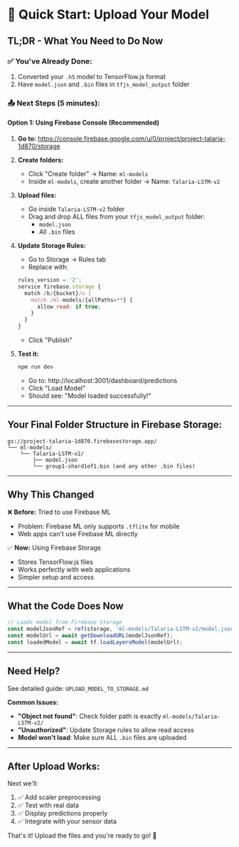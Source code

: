 # 🎯 Quick Start: Upload Your Model

## TL;DR - What You Need to Do Now

### ✅ You've Already Done:
1. Converted your `.h5` model to TensorFlow.js format
2. Have `model.json` and `.bin` files in `tfjs_model_output` folder

### 📤 Next Steps (5 minutes):

#### **Option 1: Using Firebase Console (Recommended)**

1. **Go to:** https://console.firebase.google.com/u/0/project/project-talaria-1d870/storage

2. **Create folders:**
   - Click "Create folder" → Name: `ml-models`
   - Inside `ml-models`, create another folder → Name: `Talaria-LSTM-v2`

3. **Upload files:**
   - Go inside `Talaria-LSTM-v2` folder
   - Drag and drop ALL files from your `tfjs_model_output` folder:
     - `model.json`
     - All `.bin` files

4. **Update Storage Rules:**
   - Go to Storage → Rules tab
   - Replace with:
   ```javascript
   rules_version = '2';
   service firebase.storage {
     match /b/{bucket}/o {
       match /ml-models/{allPaths=**} {
         allow read: if true;
       }
     }
   }
   ```
   - Click "Publish"

5. **Test it:**
   ```bash
   npm run dev
   ```
   - Go to: http://localhost:3001/dashboard/predictions
   - Click "Load Model"
   - Should see: "Model loaded successfully!"

---

## Your Final Folder Structure in Firebase Storage:

```
gs://project-talaria-1d870.firebasestorage.app/
└── ml-models/
    └── Talaria-LSTM-v2/
        ├── model.json
        └── group1-shard1of1.bin (and any other .bin files)
```

---

## Why This Changed

❌ **Before:** Tried to use Firebase ML
- Problem: Firebase ML only supports `.tflite` for mobile
- Web apps can't use Firebase ML directly

✅ **Now:** Using Firebase Storage
- Stores TensorFlow.js files
- Works perfectly with web applications
- Simpler setup and access

---

## What the Code Does Now

```typescript
// Loads model from Firebase Storage
const modelJsonRef = ref(storage, 'ml-models/Talaria-LSTM-v2/model.json');
const modelUrl = await getDownloadURL(modelJsonRef);
const loadedModel = await tf.loadLayersModel(modelUrl);
```

---

## Need Help?

See detailed guide: `UPLOAD_MODEL_TO_STORAGE.md`

**Common Issues:**
- **"Object not found"**: Check folder path is exactly `ml-models/Talaria-LSTM-v2/`
- **"Unauthorized"**: Update Storage rules to allow read access
- **Model won't load**: Make sure ALL `.bin` files are uploaded

---

## After Upload Works:

Next we'll:
1. ✅ Add scaler preprocessing
2. ✅ Test with real data
3. ✅ Display predictions properly
4. ✅ Integrate with your sensor data

That's it! Upload the files and you're ready to go! 🚀
